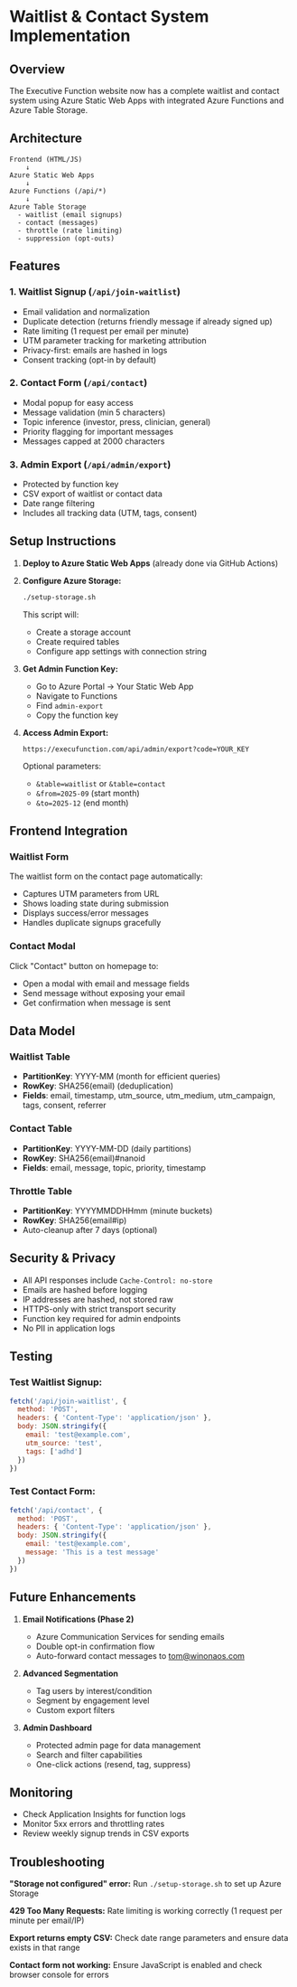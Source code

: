 # Waitlist & Contact System Implementation

## Overview
The Executive Function website now has a complete waitlist and contact system using Azure Static Web Apps with integrated Azure Functions and Azure Table Storage.

## Architecture

```
Frontend (HTML/JS)
    ↓
Azure Static Web Apps
    ↓
Azure Functions (/api/*)
    ↓
Azure Table Storage
  - waitlist (email signups)
  - contact (messages)
  - throttle (rate limiting)
  - suppression (opt-outs)
```

## Features

### 1. Waitlist Signup (`/api/join-waitlist`)
- Email validation and normalization
- Duplicate detection (returns friendly message if already signed up)
- Rate limiting (1 request per email per minute)
- UTM parameter tracking for marketing attribution
- Privacy-first: emails are hashed in logs
- Consent tracking (opt-in by default)

### 2. Contact Form (`/api/contact`)
- Modal popup for easy access
- Message validation (min 5 characters)
- Topic inference (investor, press, clinician, general)
- Priority flagging for important messages
- Messages capped at 2000 characters

### 3. Admin Export (`/api/admin/export`)
- Protected by function key
- CSV export of waitlist or contact data
- Date range filtering
- Includes all tracking data (UTM, tags, consent)

## Setup Instructions

1. **Deploy to Azure Static Web Apps** (already done via GitHub Actions)

2. **Configure Azure Storage:**
   ```bash
   ./setup-storage.sh
   ```
   This script will:
   - Create a storage account
   - Create required tables
   - Configure app settings with connection string

3. **Get Admin Function Key:**
   - Go to Azure Portal → Your Static Web App
   - Navigate to Functions
   - Find `admin-export` 
   - Copy the function key

4. **Access Admin Export:**
   ```
   https://execufunction.com/api/admin/export?code=YOUR_KEY
   ```
   Optional parameters:
   - `&table=waitlist` or `&table=contact`
   - `&from=2025-09` (start month)
   - `&to=2025-12` (end month)

## Frontend Integration

### Waitlist Form
The waitlist form on the contact page automatically:
- Captures UTM parameters from URL
- Shows loading state during submission
- Displays success/error messages
- Handles duplicate signups gracefully

### Contact Modal
Click "Contact" button on homepage to:
- Open a modal with email and message fields
- Send message without exposing your email
- Get confirmation when message is sent

## Data Model

### Waitlist Table
- **PartitionKey**: YYYY-MM (month for efficient queries)
- **RowKey**: SHA256(email) (deduplication)
- **Fields**: email, timestamp, utm_source, utm_medium, utm_campaign, tags, consent, referrer

### Contact Table
- **PartitionKey**: YYYY-MM-DD (daily partitions)
- **RowKey**: SHA256(email)#nanoid
- **Fields**: email, message, topic, priority, timestamp

### Throttle Table
- **PartitionKey**: YYYYMMDDHHmm (minute buckets)
- **RowKey**: SHA256(email#ip)
- Auto-cleanup after 7 days (optional)

## Security & Privacy

- All API responses include `Cache-Control: no-store`
- Emails are hashed before logging
- IP addresses are hashed, not stored raw
- HTTPS-only with strict transport security
- Function key required for admin endpoints
- No PII in application logs

## Testing

### Test Waitlist Signup:
```javascript
fetch('/api/join-waitlist', {
  method: 'POST',
  headers: { 'Content-Type': 'application/json' },
  body: JSON.stringify({ 
    email: 'test@example.com',
    utm_source: 'test',
    tags: ['adhd']
  })
})
```

### Test Contact Form:
```javascript
fetch('/api/contact', {
  method: 'POST',
  headers: { 'Content-Type': 'application/json' },
  body: JSON.stringify({ 
    email: 'test@example.com',
    message: 'This is a test message'
  })
})
```

## Future Enhancements

1. **Email Notifications (Phase 2)**
   - Azure Communication Services for sending emails
   - Double opt-in confirmation flow
   - Auto-forward contact messages to tom@winonaos.com

2. **Advanced Segmentation**
   - Tag users by interest/condition
   - Segment by engagement level
   - Custom export filters

3. **Admin Dashboard**
   - Protected admin page for data management
   - Search and filter capabilities
   - One-click actions (resend, tag, suppress)

## Monitoring

- Check Application Insights for function logs
- Monitor 5xx errors and throttling rates
- Review weekly signup trends in CSV exports

## Troubleshooting

**"Storage not configured" error:**
Run `./setup-storage.sh` to set up Azure Storage

**429 Too Many Requests:**
Rate limiting is working correctly (1 request per minute per email/IP)

**Export returns empty CSV:**
Check date range parameters and ensure data exists in that range

**Contact form not working:**
Ensure JavaScript is enabled and check browser console for errors